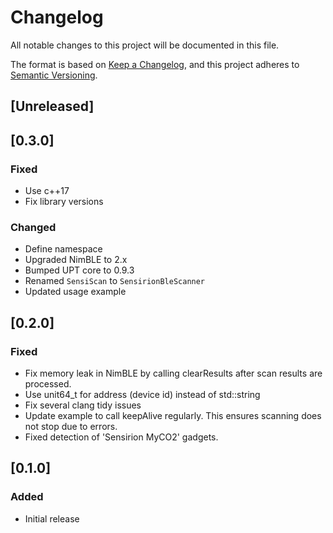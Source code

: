 # Changelog
All notable changes to this project will be documented in this file.

The format is based on [Keep a Changelog](https://keepachangelog.com/en/1.0.0/),
and this project adheres to [Semantic Versioning](https://semver.org/spec/v2.0.0.html).

## [Unreleased]

## [0.3.0]
### Fixed
- Use c++17
- Fix library versions

### Changed
- Define namespace
- Upgraded NimBLE to 2.x
- Bumped UPT core to 0.9.3
- Renamed `SensiScan` to `SensirionBleScanner`
- Updated usage example

## [0.2.0] 
### Fixed
- Fix memory leak in NimBLE by calling clearResults after scan results are processed.
- Use unit64_t for address (device id) instead of std::string
- Fix several clang tidy issues
- Update example to call keepAlive regularly. This ensures scanning does not stop due to errors.
- Fixed detection of 'Sensirion MyCO2' gadgets.

## [0.1.0] 
### Added
- Initial release


